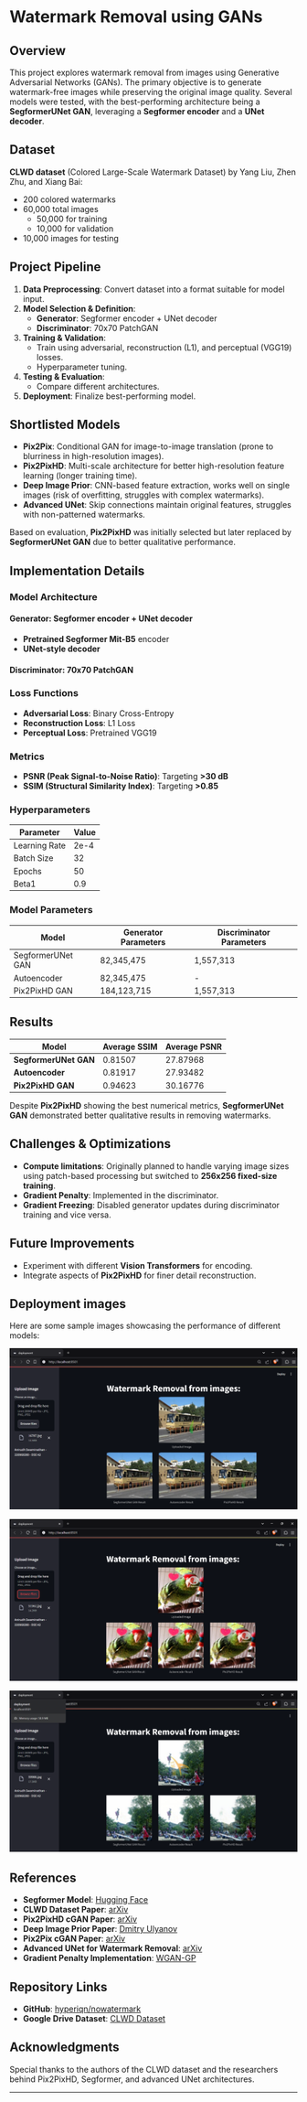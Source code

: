 # Watermark Removal using GANs

## Overview
This project explores watermark removal from images using Generative Adversarial Networks (GANs). The primary objective is to generate watermark-free images while preserving the original image quality. Several models were tested, with the best-performing architecture being a **SegformerUNet GAN**, leveraging a **Segformer encoder** and a **UNet decoder**.

## Dataset
**CLWD dataset** (Colored Large-Scale Watermark Dataset) by Yang Liu, Zhen Zhu, and Xiang Bai:
- 200 colored watermarks
- 60,000 total images
  - 50,000 for training
  - 10,000 for validation
- 10,000 images for testing

## Project Pipeline
1. **Data Preprocessing**: Convert dataset into a format suitable for model input.
2. **Model Selection & Definition**:
   - **Generator**: Segformer encoder + UNet decoder
   - **Discriminator**: 70x70 PatchGAN
3. **Training & Validation**:
   - Train using adversarial, reconstruction (L1), and perceptual (VGG19) losses.
   - Hyperparameter tuning.
4. **Testing & Evaluation**:
   - Compare different architectures.
5. **Deployment**: Finalize best-performing model.

## Shortlisted Models
- **Pix2Pix**: Conditional GAN for image-to-image translation (prone to blurriness in high-resolution images).
- **Pix2PixHD**: Multi-scale architecture for better high-resolution feature learning (longer training time).
- **Deep Image Prior**: CNN-based feature extraction, works well on single images (risk of overfitting, struggles with complex watermarks).
- **Advanced UNet**: Skip connections maintain original features, struggles with non-patterned watermarks.

Based on evaluation, **Pix2PixHD** was initially selected but later replaced by **SegformerUNet GAN** due to better qualitative performance.

## Implementation Details
### Model Architecture
#### Generator: **Segformer encoder + UNet decoder**
- **Pretrained Segformer Mit-B5** encoder
- **UNet-style decoder**
#### Discriminator: **70x70 PatchGAN**

### Loss Functions
- **Adversarial Loss**: Binary Cross-Entropy
- **Reconstruction Loss**: L1 Loss
- **Perceptual Loss**: Pretrained VGG19

### Metrics
- **PSNR (Peak Signal-to-Noise Ratio)**: Targeting **>30 dB**
- **SSIM (Structural Similarity Index)**: Targeting **>0.85**

### Hyperparameters
| Parameter | Value |
|-----------|-------|
| Learning Rate | 2e-4 |
| Batch Size | 32 |
| Epochs | 50 |
| Beta1 | 0.9 |

### Model Parameters
| Model | Generator Parameters | Discriminator Parameters |
|--------|----------------------|--------------------------|
| SegformerUNet GAN | 82,345,475 | 1,557,313 |
| Autoencoder | 82,345,475 | - |
| Pix2PixHD GAN | 184,123,715 | 1,557,313 |

## Results
| Model | Average SSIM | Average PSNR |
|--------|-------------|--------------|
| **SegformerUNet GAN** | 0.81507 | 27.87968 |
| **Autoencoder** | 0.81917 | 27.93482 |
| **Pix2PixHD GAN** | 0.94623 | 30.16776 |

Despite **Pix2PixHD** showing the best numerical metrics, **SegformerUNet GAN** demonstrated better qualitative results in removing watermarks.

## Challenges & Optimizations
- **Compute limitations**: Originally planned to handle varying image sizes using patch-based processing but switched to **256x256 fixed-size training**.
- **Gradient Penalty**: Implemented in the discriminator.
- **Gradient Freezing**: Disabled generator updates during discriminator training and vice versa.

## Future Improvements
- Experiment with different **Vision Transformers** for encoding.
- Integrate aspects of **Pix2PixHD** for finer detail reconstruction.

## Deployment images
Here are some sample images showcasing the performance of different models:

![Image1](images/ss1.png)

![Image2](images/ss2.png)

![Image3](images/ss3.png)

## References
- **Segformer Model**: [Hugging Face](https://huggingface.co/docs/transformers/en/model_doc/segformer)
- **CLWD Dataset Paper**: [arXiv](https://arxiv.org/pdf/2012.07616)
- **Pix2PixHD cGAN Paper**: [arXiv](https://arxiv.org/pdf/1711.11585)
- **Deep Image Prior Paper**: [Dmitry Ulyanov](https://dmitryulyanov.github.io/deep_image_prior)
- **Pix2Pix cGAN Paper**: [arXiv](https://arxiv.org/abs/1611.07004)
- **Advanced UNet for Watermark Removal**: [arXiv](https://arxiv.org/pdf/2302.11338)
- **Gradient Penalty Implementation**: [WGAN-GP](https://towardsdatascience.com/demystified-wasserstein-gan-with-gradient-penalty-ba5e9b905ead)

## Repository Links
- **GitHub**: [hyperiqn/nowatermark](https://github.com/hyperiqn/nowatermark)
- **Google Drive Dataset**: [CLWD Dataset](https://drive.google.com/file/d/17y1gkUhIV6rZJg1gMG-gzVMnH27fm4Ij/view)

## Acknowledgments
Special thanks to the authors of the CLWD dataset and the researchers behind Pix2PixHD, Segformer, and advanced UNet architectures.

---

